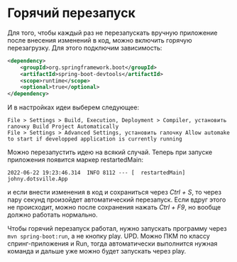 # Горячий перезапуск

Для того, чтобы каждый раз не перезапускать вручную приложение после внесения изменений в код, можно включить горячую перезагрузку. Для этого подключим зависимость:

```xml
<dependency>
    <groupId>org.springframework.boot</groupId>
    <artifactId>spring-boot-devtools</artifactId>
    <scope>runtime</scope>
    <optional>true</optional>
</dependency>
```

И в настройках идеи выберем следующее:

```
File > Settings > Build, Execution, Deployment > Compiler, установить галочку Build Project Automatically
File > Settings > Advanced Settings, установить галочку Allow automake to start if developped application is currently running
```

Можно перезапустить идею на всякий случай. Теперь при запуске приложения появится маркер restartedMain:

```
2022-06-22 19:23:46.314  INFO 8112 --- [  restartedMain] johny.dotsville.App 
```

и если внести изменения в код и сохраниться через *Ctrl + S*, то через пару секунд произойдет автоматический перезапуск. Если вдруг этого не происходит, можно после сохранения нажать *Ctrl + F9*, но вообще должно работать нормально.

Чтобы горячий перезапуск работал, нужно запускать программу через `mvn spring-boot:run`, а не кнопку play. UPD. Можно ПКМ по классу спринг-приложения и Run, тогда автоматически выполнится нужная команда и дальше уже можно будет запускать через play.